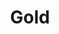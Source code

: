---
title: Gold
price: R85 000
limit: 4
logo: gold-jhb.png
large-logo: gold-header.png
logo_size: 120

# Expo info
expo: yes
expo_space: 3x3m
banners: 3
stand: 556 Dev Conference 2020_JHB_Gold 3 x 3m
furniture: Standard with cocktail table and two chairs. Additional furniture options are available at a extra cost
stand_style: Corner tension fabric    

#benefits
speakerSlot: yes
passes: 3
discount_disabled: false

brand_benefits:
    - Logo on podium in keynote room
    - Logo on hanging banners in keynote room

exclusive:
    - Exclusive logo branding on delegate eco-friendly notebooks

sold_out: no
order: 30
---